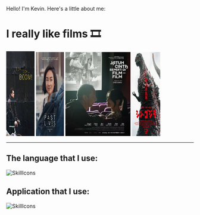 Hello! I'm Kevin. Here's a little about me:

<body>
  <h1>I really like films 🎞️</h1>

<p align = "center">
   <div class="container">
    <img src="https://raw.githubusercontent.com/justKevv/justKevv/main/Image/4d1604aeab3958da16d77edb6331cdef.jpg" alt="The Shawshank Redemption" width = "15%" height = "227px">
    <img src="https://raw.githubusercontent.com/justKevv/justKevv/main/Image/fbceff19d30643d17e52b2eb0d1d08c6.jpg" alt="The Godfather" width = "15%" height = "225px">
    <img src="https://raw.githubusercontent.com/justKevv/justKevv/main/Image/44929347598939293753da5732d8deab.jpg" alt="The Dark Knight" width = "175px" height = "225px">
    <img src="https://raw.githubusercontent.com/justKevv/justKevv/main/Image/374e8f5b0ee3209e77b08f1355f94e89.jpg" alt="The Lord of the Rings: The Fellowship of the Ring" width = "15%" height = "225px">
  </div>
</p>

---
<h2>
  The language that I use:
</h2>

![SkillIcons](https://skillicons.dev/icons?i=dart,flutter,java,git)


<h2>
  Application that I use:
</h2>

![SkillIcons](https://skillicons.dev/icons?i=vscode,idea,ae,au,blender,ps,pr)


</body>
